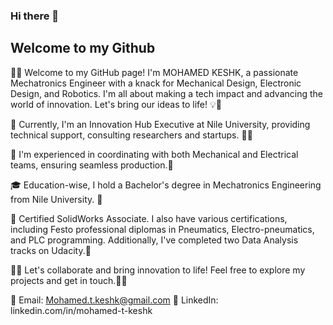 ### Hi there 👋
## Welcome to my Github 

👋🤖 Welcome to my GitHub page! I'm MOHAMED KESHK, a passionate Mechatronics Engineer with a knack for Mechanical Design, Electronic Design, and Robotics. I'm all about making a tech impact and advancing the world of innovation. Let's bring our ideas to life! 💡🚀

💼 Currently, I'm an Innovation Hub Executive at Nile University, providing technical support, consulting researchers and startups. 🌊🚀

🔬 I'm experienced in coordinating with both Mechanical and Electrical teams, ensuring seamless production.🔭

🎓 Education-wise, I hold a Bachelor's degree in Mechatronics Engineering from Nile University. 💪

🌟  Certified SolidWorks Associate. I also have various certifications, including Festo professional diplomas in Pneumatics, Electro-pneumatics, and PLC programming. Additionally, I've completed two Data Analysis tracks on Udacity.🌱

🤜🤛 Let's collaborate and bring innovation to life! Feel free to explore my projects and get in touch.🌟🚀

📧 Email: Mohamed.t.keshk@gmail.com
🔗 LinkedIn: linkedin.com/in/mohamed-t-keshk

<!--
**mohamed-keshk/mohamed-keshk** is a ✨ _special_ ✨ repository because its `README.md` (this file) appears on your GitHub profile.

Here are some ideas to get you started:

- 🔭 I’m currently working on ...
- 🌱 I’m currently learning ...
- 👯 I’m looking to collaborate on ...
- 🤔 I’m looking for help with ...
- 💬 Ask me about ...
- 📫 How to reach me: ...
- 😄 Pronouns: ...
- ⚡ Fun fact: ...
💬 Fluent in Arabic and English, I code in Python and C, while utilizing tools like SolidWorks, MATLAB, and Fusion360. My expertise extends to CAD modeling, design for manufacturability, procurement, machining, sheet metal fabrication, and 3D printing technologies.
-->
